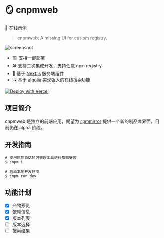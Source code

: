 # 🪞 cnpmweb

[🚀 在线示例](https://cnpmweb.vercel.app/)

> cnpmweb: A missing UI for custom registry.

![screenshot](https://github.com/cnpm/cnpmweb/blob/main/snap.png)

* 🏗️ 支持一键部署
* 🛠️ 支持二次集成开发，支持任意 npm registry
* 🚀 基于 [Next.js](https://nextjs.org/docs/app/building-your-application/data-fetching) 服务端组件
* 🔍 基于 [algolia](https://github.com/algolia/npm-search#using-the-public-index) 实现强大的在线搜索功能

[![Deploy with Vercel](https://vercel.com/button)](https://vercel.com/new/clone?repository-url=https://github.com/cnpm/cnpmweb)

## 项目简介

cnpmweb 是独立的前端应用，期望为 [npmmirror](https://npmmirror.com) 提供一个新的制品库界面，目前仍在 alpha 阶段。
## 开发指南

```shell
# 使用你的首选的包管理工具进行依赖安装
$ cnpm i

# 启动本地开发环境
$ cnpm run dev

```

## 功能计划

- [x] 产物预览
- [x] 依赖信息
- [x] 版本列表
- [ ] 版本选择
- [ ] 搜索结果
